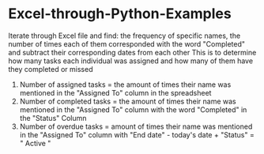 # Excel-through-Python-Examples
Iterate through Excel file and find: the frequency of specific names, the number of times each of them corresponded with the word "Completed" and subtract their corresponding dates from each other
This is to determine how many tasks each individual was assigned and how many of them have they completed or missed
  1. Number of assigned tasks = the amount of times their name was mentioned in the "Assigned To" column in the spreadsheet 
  2. Number of completed tasks = the amount of times their name was mentioned in the "Assigned To" column with the word "Completed" in the   "Status" Column
  3. Number of overdue tasks = amount of times their name was mentioned in the "Assigned To" column with "End date" - today's date +         "Status" = " Active " 
